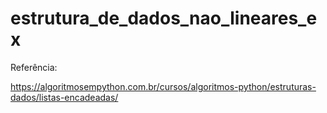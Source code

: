 # estrutura_de_dados_nao_lineares_ex

Referência: 

https://algoritmosempython.com.br/cursos/algoritmos-python/estruturas-dados/listas-encadeadas/